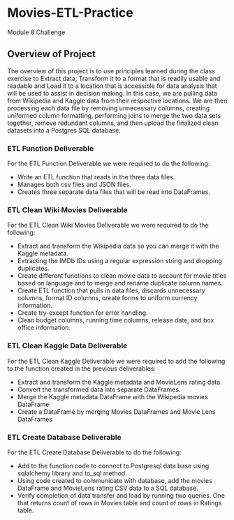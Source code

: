 # Movies-ETL-Practice
Module 8 Challenge

## Overview of Project

The overview of this project is to use principles learned during the class exercise to Extract data, Transform it to a format that is readily usable and readable and Load it to a location that is accessible for data analysis that will be used to assist in decision making. In this case, we are pulling data from Wikipedia and Kaggle data from their respective locations.  We are then processing each data file by removing unnecessary columns, creating uniformed column formatting, performing joins to merge the two data sets together, remove redundant columns, and then upload the finalized clean datasets into a Postgres SQL database.

### ETL Function Deliverable

For the ETL Function Deliverable we were required to do the following:

  * Write an ETL function that reads in the three data files.
  * Manages both csv files and JSON files.
  * Creates three separate data files that will be read into DataFrames.

### ETL Clean Wiki Movies Deliverable
For the ETL Clean Wiki Movies Deliverable we were required to do the following:
  * Extract and transform the Wikipedia data so you can merge it with the Kaggle metadata.
  * Extracting the IMDb IDs using a regular expression string and dropping duplicates.
  * Create different functions to clean movie data to account for movie titles based on language and to merge and rename duplicate column names.
  * Create ETL function that pulls in data files, discards unnecessary columns, format ID columns, create forms to uniform currency information.
  * Create try-except function for error handling.
  * Clean budget columns, running time columns, release date, and box office information.

### ETL Clean Kaggle Data Deliverable
For the ETL Clean Kaggle Deliverable we were required to add the following to the function created in the previous deliverables:
  * Extract and transform the Kaggle metadata and MovieLens rating data.
  * Convert the transformed data into separate DataFrames. 
  * Merge the Kaggle metadata DataFrame with the Wikipedia movies DataFrame
  * Create a DataFrame by merging Movies DataFrames and Movie Lens DataFrames
  
### ETL Create Database Deliverable
For the ETL Create Database Deliverable to do the following:
  * Add to the function code to connect to Postgresql data base using sqlalchemy library and to_sql method.
  * Using code created to communicate with database, add the movies DataFrame and MovieLens rating CSV data to a SQL database.
  * Verify completion of data transfer and load by running two queries. One that returns count of rows in Movies table and count of rows in Ratings table.

